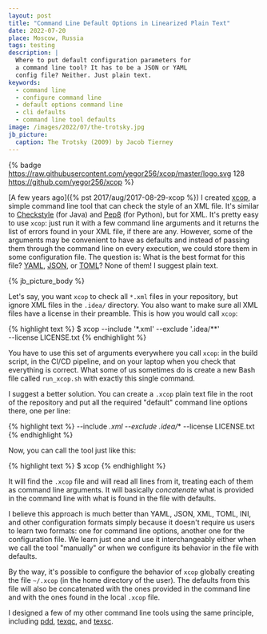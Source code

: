 ```yaml
---
layout: post
title: "Command Line Default Options in Linearized Plain Text"
date: 2022-07-20
place: Moscow, Russia
tags: testing
description: |
  Where to put default configuration parameters for
  a command line tool? It has to be a JSON or YAML
  config file? Neither. Just plain text.
keywords:
  - command line
  - configure command line
  - default options command line
  - cli defaults
  - command line tool defaults
image: /images/2022/07/the-trotsky.jpg
jb_picture:
  caption: The Trotsky (2009) by Jacob Tierney
---
```


{% badge https://raw.githubusercontent.com/yegor256/xcop/master/logo.svg 128 https://github.com/yegor256/xcop %}

[A few years ago]({% pst 2017/aug/2017-08-29-xcop %})
I created [xcop](https://github.com/yegor256/xcop),
a simple command line tool that
can check the style of an XML file. It's similar to
[Checkstyle](https://checkstyle.sourceforge.io) (for Java) and
[Pep8](https://pypi.org/project/pep8/) (for Python),
but for XML. It's pretty easy to use `xcop`: just run it with a few command
line arguments and it returns the list of errors found in your XML file, if there are any. However,
some of the arguments may be convenient to have as defaults and instead of
passing them through the command line on every execution, we could store them in some configuration file.
The question is: What is the best format for this file?
[YAML](https://en.wikipedia.org/wiki/YAML),
[JSON](https://en.wikipedia.org/wiki/JSON), or
[TOML](https://en.wikipedia.org/wiki/TOML)?
None of them! I suggest plain text.

<!--more-->

{% jb_picture_body %}

Let's say, you want `xcop` to check all `*.xml` files in your repository,
but ignore XML files in the `.idea/` directory. You also want to make sure
all XML files have a license in their preamble. This is how you would
call `xcop`:

{% highlight text %}
$ xcop --include '*.xml' --exclude '.idea/**' \
  --license LICENSE.txt
{% endhighlight %}

You have to use this set of arguments everywhere you call `xcop`:
in the build script, in the CI/CD pipeline, and on your laptop when you check
that everything is correct. What some of us sometimes do is create a new
Bash file called `run_xcop.sh` with exactly this single command.

I suggest a better solution. You can create a `.xcop`
plain text file in the root of the repository and put all
the required "default" command line options there, one per line:

{% highlight text %}
--include *.xml
--exclude .idea/**
--license LICENSE.txt
{% endhighlight %}

Now, you can call the tool just like this:

{% highlight text %}
$ xcop
{% endhighlight %}

It will find the `.xcop` file and will read all lines from it, treating
each of them as command line arguments. It will basically _concatenate_
what is provided in the command line with what is found in the file
with defaults.

I believe this approach is much better than YAML, JSON, XML, TOML, INI,
and other configuration formats simply because it doesn't require us
users to learn two formats: one for command line options, another one
for the configuration file. We learn just one and use it interchangeably
either when we call the tool "manually" or when we configure its
behavior in the file with defaults.

By the way, it's possible to configure the behavior of `xcop` globally
creating the file `~/.xcop` (in the home directory of the user). The
defaults from this file will also be concatenated with the ones provided
in the command line and with the ones found in the local `.xcop` file.

I designed a few of my other command line tools using the same principle,
including
[pdd](https://github.com/yegor256/pdd),
[texqc](https://github.com/yegor256/texqc),
and
[texsc](https://github.com/yegor256/texsc).
